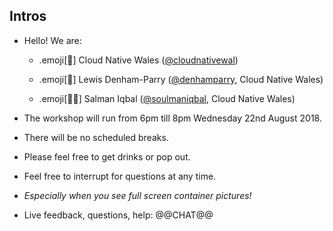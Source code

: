 ## Intros

- Hello! We are:

   - .emoji[🐳󠁧󠁢󠁷󠁬󠁳󠁿] Cloud Native Wales ([@cloudnativewal](https://twitter.com/cloudnativewal))

   - .emoji[👷] Lewis Denham-Parry ([@denhamparry](https://twitter.com/denhamparry), Cloud Native Wales)

   - .emoji[👨‍🏫] Salman Iqbal ([@soulmaniqbal](https://twitter.com/soulmaniqbal), Cloud Native Wales)

- The workshop will run from 6pm till 8pm Wednesday 22nd August 2018.

- There will be no scheduled breaks.

- Please feel free to get drinks or pop out.

- Feel free to interrupt for questions at any time.

- *Especially when you see full screen container pictures!*

- Live feedback, questions, help: @@CHAT@@
